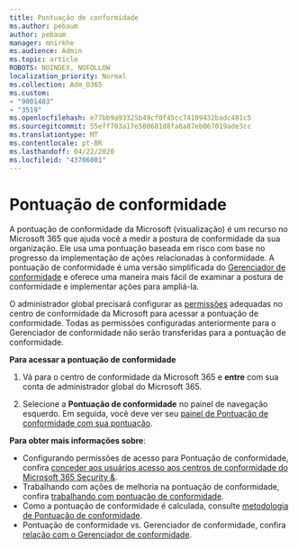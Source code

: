 ```yaml
---
title: Pontuação de conformidade
ms.author: pebaum
author: pebaum
manager: mnirkhe
ms.audience: Admin
ms.topic: article
ROBOTS: NOINDEX, NOFOLLOW
localization_priority: Normal
ms.collection: Adm_O365
ms.custom:
- "9001483"
- "3519"
ms.openlocfilehash: e77bb9a93325b49cf0f45cc74109432badc481c5
ms.sourcegitcommit: 55eff703a17e500681d8fa6a87eb067019ade3cc
ms.translationtype: MT
ms.contentlocale: pt-BR
ms.lasthandoff: 04/22/2020
ms.locfileid: "43706081"
---
```

# <a name="compliance-score"></a>Pontuação de conformidade

A pontuação de conformidade da Microsoft (visualização) é um recurso no Microsoft 365 que ajuda você a medir a postura de conformidade da sua organização. Ele usa uma pontuação baseada em risco com base no progresso da implementação de ações relacionadas à conformidade.   A pontuação de conformidade é uma versão simplificada do [Gerenciador de conformidade](https://docs.microsoft.com/microsoft-365/compliance/compliance-manager-overview) e oferece uma maneira mais fácil de examinar a postura de conformidade e implementar ações para ampliá-la. 

O administrador global precisará configurar as [permissões](https://docs.microsoft.com/microsoft-365/security/office-365-security/permissions-in-the-security-and-compliance-center) adequadas no centro de conformidade da Microsoft para acessar a pontuação de conformidade.  Todas as permissões configuradas anteriormente para o Gerenciador de conformidade não serão transferidas para a pontuação de conformidade.

**Para acessar a pontuação de conformidade**

1. Vá para o centro de conformidade da Microsoft 365 e **entre** com sua conta de administrador global do Microsoft 365.

2. Selecione a **Pontuação de conformidade** no painel de navegação esquerdo. Em seguida, você deve ver seu [painel de Pontuação de conformidade com sua pontuação](https://docs.microsoft.com/microsoft-365/compliance/compliance-score-setup#understand-the-compliance-score-dashboard).
 

**Para obter mais informações sobre**:

- Configurando permissões de acesso para Pontuação de conformidade, confira [conceder aos usuários acesso aos centros de conformidade do Microsoft 365 Security &](https://docs.microsoft.com/microsoft-365/security/office-365-security/grant-access-to-the-security-and-compliance-center).
- Trabalhando com ações de melhoria na pontuação de conformidade, confira [trabalhando com pontuação de conformidade](https://docs.microsoft.com/microsoft-365/compliance/working-with-compliance-score).
- Como a pontuação de conformidade é calculada, consulte [metodologia de Pontuação de conformidade](https://docs.microsoft.com/microsoft-365/compliance/compliance-score-methodology).
- Pontuação de conformidade vs. Gerenciador de conformidade, confira [relação com o Gerenciador de conformidade](https://docs.microsoft.com/microsoft-365/compliance/compliance-score#relationship-to-compliance-manager).

